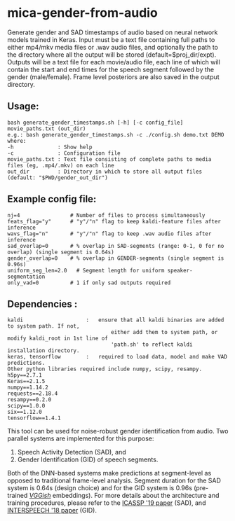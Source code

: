 # mica-gender-from-audio
Generate gender and SAD timestamps of audio based on neural network models trained in Keras. 
Input must be a text file containing full paths to either mp4/mkv media files or .wav audio 
files, and optionally the path to the directory where all the output will be 
stored (default=$proj_dir/expt).  
Outputs will be a text file for each movie/audio file, each line of which will contain the 
start and end times for the speech segment followed by the gender (male/female).
Frame level posteriors are also saved in the output directory.

## Usage: 
    bash generate_gender_timestamps.sh [-h] [-c config_file] movie_paths.txt (out_dir)  
    e.g.: bash generate_gender_timestamps.sh -c ./config.sh demo.txt DEMO  
    where:   
    -h              : Show help 
    -c              : Configuration file
    movie_paths.txt : Text file consisting of complete paths to media files (eg, .mp4/.mkv) on each line    
    out_dir         : Directory in which to store all output files (default: "$PWD/gender_out_dir")  

## Example config file:
    nj=4                # Number of files to process simultaneously 
    feats_flag="y"      # "y"/"n" flag to keep kaldi-feature files after inference
    wavs_flag="n"       # "y"/"n" flag to keep .wav audio files after inference
    sad_overlap=0       # % overlap in SAD-segments (range: 0-1, 0 for no overlap) (single segment is 0.64s)
    gender_overlap=0    # % overlap in GENDER-segments (single segment is 0.96s) 
    uniform_seg_len=2.0   # Segment length for uniform speaker-segmentation 
    only_vad=0          # 1 if only sad outputs required
##  Dependencies :
    kaldi                    :   ensure that all kaldi binaries are added to system path. If not,
                                     either add them to system path, or modify kaldi_root in 1st line of
                                     'path.sh' to reflect kaldi installation directory.
    keras, tensorflow        :   required to load data, model and make VAD predictions.
    Other python libraries required include numpy, scipy, resampy.
    h5py==2.7.1
    Keras==2.1.5
    numpy==1.14.2
    requests==2.18.4
    resampy==0.2.0
    scipy==1.0.0
    six==1.12.0
    tensorflow==1.4.1
   

This tool can be used for noise-robust gender identification from audio. Two parallel systems are implemented for this purpose: 
1. Speech Activity Detection (SAD), and  
2. Gender Identification (GID) of speech segments.  

Both of the DNN-based systems make predictions at segment-level as opposed to traditional frame-level analysis. Segment duration for the SAD system is 0.64s (design choice) and for the GID system is 0.96s (pre-trained [*VGGish*](https://github.com/tensorflow/models/tree/master/research/audioset/vggish) embeddings). For more details about the architecture and training procedures, please refer to the [ICASSP '19 paper](https://ieeexplore.ieee.org/document/8682532) (SAD), and [INTERSPEECH '18 paper](https://ieeexplore.ieee.org/abstract/document/8682532) (GID).



